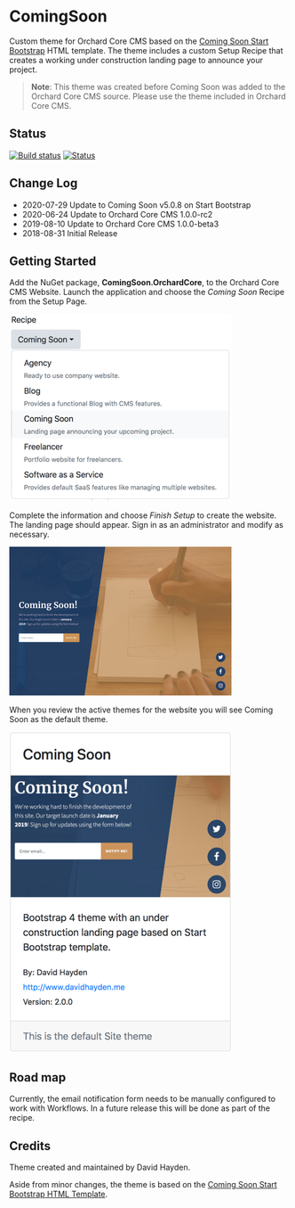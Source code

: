 # ComingSoon

Custom theme for Orchard Core CMS based on the [Coming Soon Start Bootstrap](https://startbootstrap.com/template-overviews/coming-soon/) HTML template. The theme includes a custom Setup Recipe that creates a working under construction landing page to announce your project.

> **Note**: This theme was created before Coming Soon was added to the Orchard Core CMS source. Please use the theme included in Orchard Core CMS.

## Status

[![Build status](https://ci.appveyor.com/api/projects/status/xajhiraegjsnbiex?svg=true)](https://ci.appveyor.com/project/davidhayden/comingsoon) [![Status](https://img.shields.io/myget/davidhayden-ci/v/ComingSoon.OrchardCore.svg)](https://www.myget.org/feed/davidhayden-ci/package/nuget/ComingSoon.OrchardCore)

## Change Log

- 2020-07-29 Update to Coming Soon v5.0.8 on Start Bootstrap
- 2020-06-24 Update to Orchard Core CMS 1.0.0-rc2
- 2019-08-10 Update to Orchard Core CMS 1.0.0-beta3
- 2018-08-31 Initial Release

## Getting Started

Add the NuGet package, **ComingSoon.OrchardCore**, to the Orchard Core CMS Website. Launch the application and choose the _Coming Soon_ Recipe from the Setup Page.

![Coming Soon Recipe for Orchard Core CMS](https://github.com/davidhayden/ComingSoon/blob/master/assets/coming-soon-recipe.png?raw=true)

Complete the information and choose _Finish Setup_ to create the website. The landing page should appear. Sign in as an administrator and modify as necessary.

![Coming Soon Preview](https://github.com/davidhayden/ComingSoon/blob/master/assets/orchard-core-cms-theme-landing-page.png?raw=true)

When you review the active themes for the website you will see Coming Soon as the default theme.

![Coming Soon Theme for Orchard Core CMS](https://github.com/davidhayden/ComingSoon/blob/master/assets/orchard-core-cms-theme-coming-soon.png?raw=true)

## Road map

Currently, the email notification form needs to be manually configured to work with Workflows. In a future release this will be done as part of the recipe.

## Credits

Theme created and maintained by David Hayden.

Aside from minor changes, the theme is based on the [Coming Soon Start Bootstrap HTML Template](https://startbootstrap.com/template-overviews/coming-soon/).

